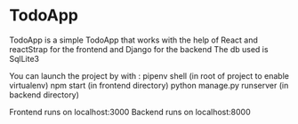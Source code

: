 # TodoApp

TodoApp is a simple TodoApp that works with the help of React and reactStrap for the frontend and Django for the backend
The db used is SqlLite3

You can launch the project by with : 
pipenv shell (in root of project to enable virtualenv)
npm start (in frontend directory)
python manage.py runserver (in backend directory)

Frontend runs on localhost:3000
Backend runs on localhost:8000

